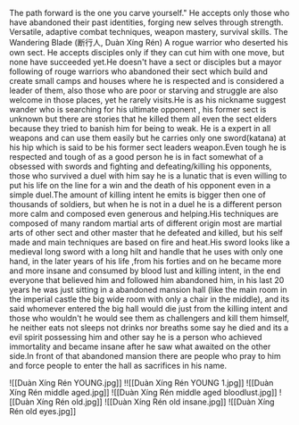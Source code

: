 The path forward is the one you carve yourself." He accepts only those who have abandoned their past identities, forging new selves through strength. Versatile, adaptive combat techniques, weapon mastery, survival skills. The Wandering Blade (断行人, Duàn Xíng Rén) A rogue warrior who deserted his own sect. He accepts disciples only if they can cut him with one move, but none have succeeded yet.He doesn't have a sect or disciples but a mayor following of rouge warriors who abandoned their sect which build and create small camps and houses where he is respected and is considered a leader of them, also those who are poor or starving and struggle are also welcome in those places, yet he rarely visits.He is as his nickname suggest wander who is searching for his ultimate opponent , his former sect is unknown but there are stories that he killed them all even the sect elders because they tried to banish him for being to weak. He is a expert in all weapons and can use them easily but he carries only one sword(katana) at his hip which is said to be his former sect leaders weapon.Even tough he is respected and tough of as a good person he is in fact somewhat of a obsessed with swords and fighting and defeating/killing his opponents, those who survived a duel with him say he is a lunatic that is even willing to put his life on the line for a win and the death of his opponent even in a simple duel.The amount of killing intent he emits is bigger then one of thousands of soldiers, but when he is not in a duel he is a different person more calm and composed even generous and helping.His techniques are composed of many random martial arts of different origin most are martial arts of other sect and other master that he defeated and killed, but his self made and main techniques are based on fire and heat.His sword looks like a medieval long sword with a long hilt and handle that he uses with only one hand, in the later years of his life ,from his forties and on he became more and more insane and consumed by blood lust and killing intent, in the end everyone that believed him and followed him abandoned him, in his last 20 years he was just sitting in a abandoned mansion hall (like the main room in the imperial castle the big wide room with only a chair in the middle),  and its said whomever entered the big hall would die just from the killing intent and those who wouldn't he would see them as challengers and kill them himself, he neither eats not sleeps not drinks nor breaths some say he died and its a evil spirit possessing him and other say he is a person who achieved immortality and became insane after he saw what awaited on the other side.In front of that abandoned mansion there are people who pray to him and force people to enter the hall as sacrifices in his name.


![[Duàn Xíng Rén YOUNG.jpg]]
!![[Duàn Xíng Rén YOUNG 1.jpg]]
![[Duàn Xíng Rén middle aged.jpg]]
![[Duàn Xíng Rén middle aged bloodlust.jpg]]
![[Duàn Xíng Rén old.jpg]]
![[Duàn Xíng Rén old insane.jpg]]
![[Duàn Xíng Rén old eyes.jpg]]